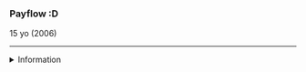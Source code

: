 ### Payflow :D

15 yo (2006)

<p></p>


---

<details>
<summary>Information</summary>
<br>
Im probably smarter than you. <33
</details>
